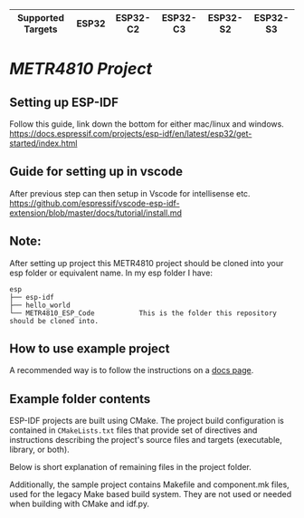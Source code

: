 | Supported Targets | ESP32 | ESP32-C2 | ESP32-C3 | ESP32-S2 | ESP32-S3 |
| ----------------- | ----- | -------- | -------- | -------- | -------- |

# _METR4810 Project_

## Setting up ESP-IDF
Follow this guide, link down the bottom for either mac/linux and windows.
https://docs.espressif.com/projects/esp-idf/en/latest/esp32/get-started/index.html

## Guide for setting up in vscode
After previous step can then setup in Vscode for intellisense etc.
https://github.com/espressif/vscode-esp-idf-extension/blob/master/docs/tutorial/install.md

## Note:
After setting up project this METR4810 project should be cloned into your esp folder or equivalent name.
In my esp folder I have:

```
esp
├── esp-idf
├── hello_world
└── METR4810_ESP_Code           This is the folder this repository should be cloned into.
```



## How to use example project
A recommended way is to follow the instructions on a [docs page](https://docs.espressif.com/projects/esp-idf/en/latest/api-guides/build-system.html#start-a-new-project).


## Example folder contents

ESP-IDF projects are built using CMake. The project build configuration is contained in `CMakeLists.txt`
files that provide set of directives and instructions describing the project's source files and targets
(executable, library, or both). 

Below is short explanation of remaining files in the project folder.

Additionally, the sample project contains Makefile and component.mk files, used for the legacy Make based build system. 
They are not used or needed when building with CMake and idf.py.
